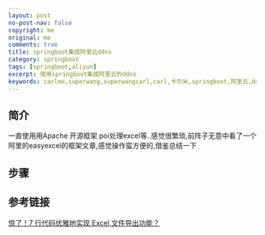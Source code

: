 ```yaml
---
layout: post
no-post-nav: false 
copyright: me
original: me
comments: true
title: springboot集成阿里云ddns
category: springboot
tags: [springboot,aliyun]
excerpt: 使用springboot集成阿里云的ddns
keywords: carlme,superwang,superwangcarl,carl,卡尔米,springboot,阿里云,ddns
---
```


## 简介

一直使用用Apache 开源框架 poi处理excel等..感觉很繁琐,前阵子无意中看了一个阿里的easyexcel的框架文章,感觉操作蛮方便的,借鉴总结一下

## 步骤



## 参考链接

[惊了！7 行代码优雅地实现 Excel 文件导出功能？](https://mp.weixin.qq.com/s?__biz=MzA3ODQ0Mzg2OA==&mid=2649049604&idx=1&sn=05d36691886d5b6925f3e2eed1823374&chksm=87534e37b024c72183b2269af10d79a770233507f7ef40d2ea07a10408209c6b4b0ae0de8af9&mpshare=1&scene=1&srcid=#rd)


